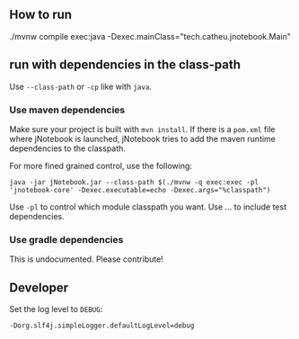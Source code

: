## How to run

./mvnw compile exec:java -Dexec.mainClass="tech.catheu.jnotebook.Main"


## run with dependencies in the class-path

Use `--class-path` or `-cp` like with `java`.

### Use maven dependencies
Make sure your project is built with `mvn install`.
If there is a `pom.xml` file where jNotebook is launched, jNotebook tries to add the maven runtime dependencies to the classpath.

For more fined grained control, use the following:
```
java -jar jNotebook.jar --class-path $(./mvnw -q exec:exec -pl 'jnotebook-core' -Dexec.executable=echo -Dexec.args="%classpath")
```
Use `-pl` to control which module classpath you want. Use ... to include test dependencies.


### Use gradle dependencies
This is undocumented. Please contribute!


## Developer
Set the log level to `DEBUG`: 
```
-Dorg.slf4j.simpleLogger.defaultLogLevel=debug
```
